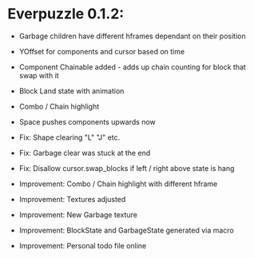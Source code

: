 # Everpuzzle 0.1.2:

* Garbage children have different hframes dependant on their position
* YOffset for components and cursor based on time
* Component Chainable added - adds up chain counting for block that swap with it
* Block Land state with animation
* Combo / Chain highlight
* Space pushes components upwards now

* Fix: Shape clearing "L" "J" etc.
* Fix: Garbage clear was stuck at the end
* Fix: Disallow cursor.swap_blocks if left / right above state is hang

* Improvement: Combo / Chain highlight with different hframe
* Improvement: Textures adjusted
* Improvement: New Garbage texture
* Improvement: BlockState and GarbageState generated via macro
* Improvement: Personal todo file online
